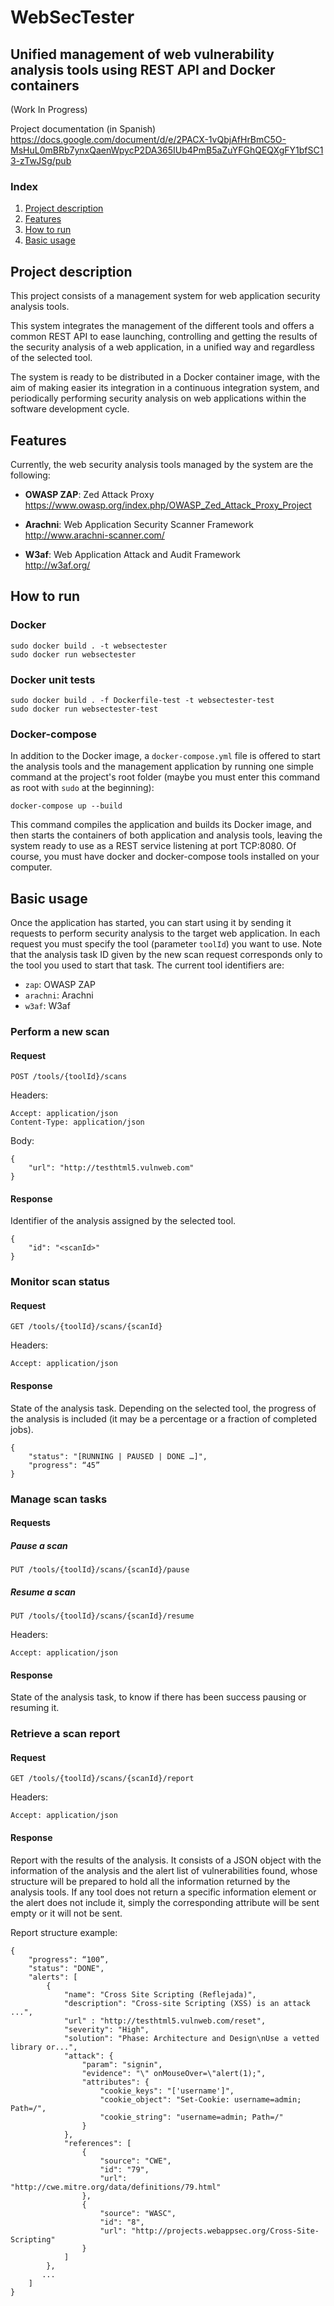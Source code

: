 # WebSecTester

## Unified management of web vulnerability analysis tools using REST API and Docker containers

(Work In Progress)

Project documentation (in Spanish)  
https://docs.google.com/document/d/e/2PACX-1vQbjAfHrBmC5O-MsHuL0mBRb7ynxQaenWpycP2DA365IUb4PmB5aZuYFGhQEQXgFY1bfSC13-zTwJSg/pub


### Index

1. [Project description](#project-description)
2. [Features](#features)
3. [How to run](#how-to-run)
4. [Basic usage](#basic-usage)


## Project description
This project consists of a management system for web application security analysis tools.

This system integrates the management of the different tools and offers a common REST API to ease launching, controlling and getting the results of the security analysis of a web application, in a unified way and regardless of the selected tool.

The system is ready to be distributed in a Docker container image, with the aim of making easier its integration in a continuous integration system, and periodically performing security analysis on web applications within the software development cycle.

## Features

Currently, the web security analysis tools managed by the system are the following:

+ **OWASP ZAP**: Zed Attack Proxy  
https://www.owasp.org/index.php/OWASP_Zed_Attack_Proxy_Project

+ **Arachni**: Web Application Security Scanner Framework  
http://www.arachni-scanner.com/

+ **W3af**: Web Application Attack and Audit Framework  
http://w3af.org/

## How to run

### Docker

    sudo docker build . -t websectester
    sudo docker run websectester

### Docker unit tests

    sudo docker build . -f Dockerfile-test -t websectester-test
    sudo docker run websectester-test

### Docker-compose

In addition to the Docker image, a `docker-compose.yml` file is offered to start the analysis tools and the management application by running one simple command at the project's root folder (maybe you must enter this command as root with `sudo` at the beginning):

    docker-compose up --build

This command compiles the application and builds its Docker image, and then starts the containers of both application and analysis tools, leaving the system ready to use as a REST service listening at port TCP:8080. Of course, you must have docker and docker-compose tools installed on your computer.

## Basic usage
Once the application has started, you can start using it by sending it requests to perform security analysis to the target web application. In each request you must specify the tool (parameter `toolId`) you want to use. Note that the analysis task ID given by the new scan request corresponds only to the tool you used to start that task. The current tool identifiers are:

+ `zap`: OWASP ZAP
+ `arachni`: Arachni
+ `w3af`: W3af


### Perform a new scan

#### Request

    POST /tools/{toolId}/scans

Headers:

    Accept: application/json
    Content-Type: application/json

Body:

    {
        "url": "http://testhtml5.vulnweb.com"
    }

#### Response

Identifier of the analysis assigned by the selected tool.

    {
        "id": "<scanId>"
    }

### Monitor scan status

#### Request

    GET /tools/{toolId}/scans/{scanId}

Headers:

    Accept: application/json

#### Response

State of the analysis task. Depending on the selected tool, the progress of the analysis is included (it may be a percentage or a fraction of completed jobs).

    {
        "status": "[RUNNING | PAUSED | DONE …]",
        "progress": “45”
    }

### Manage scan tasks

#### Requests

##### Pause a scan

    PUT /tools/{toolId}/scans/{scanId}/pause

##### Resume a scan

    PUT /tools/{toolId}/scans/{scanId}/resume

Headers:

    Accept: application/json

#### Response

State of the analysis task, to know if there has been success pausing or resuming it.

### Retrieve a scan report

#### Request

    GET /tools/{toolId}/scans/{scanId}/report

Headers:

    Accept: application/json

#### Response

Report with the results of the analysis. It consists of a JSON object with the information of the analysis and the alert list of vulnerabilities found, whose structure will be prepared to hold all the information returned by the analysis tools. If any tool does not return a specific information element or the alert does not include it, simply the corresponding attribute will be sent empty or it will not be sent.

Report structure example:

    {
        "progress": “100”,
        "status": "DONE",
        "alerts": [
            {
                "name": "Cross Site Scripting (Reflejada)",
                "description": "Cross-site Scripting (XSS) is an attack ...",
                "url" : "http://testhtml5.vulnweb.com/reset",
                "severity": "High",
                "solution": "Phase: Architecture and Design\nUse a vetted library or...",
                "attack": {
                    "param": "signin",
                    "evidence": "\" onMouseOver=\"alert(1);",
                    "attributes": {
                        "cookie_keys": "['username']",
                        "cookie_object": "Set-Cookie: username=admin; Path=/",
                        "cookie_string": "username=admin; Path=/"
                    }
                },
                "references": [
                    {
                        "source": "CWE",
                        "id": "79",
                        "url": "http://cwe.mitre.org/data/definitions/79.html"
                    },
                    {
                        "source": "WASC",
                        "id": "8",
                        "url": "http://projects.webappsec.org/Cross-Site-Scripting"
                    }
                ]
            },
           ...
        ]
    }

